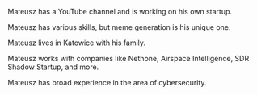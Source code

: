 Mateusz has a YouTube channel and is working on his own startup.

Mateusz has various skills, but meme generation is his unique one.

Mateusz lives in Katowice with his family.

Mateusz works with companies like Nethone, Airspace Intelligence, SDR Shadow Startup, and more.

Mateusz has broad experience in the area of cybersecurity.